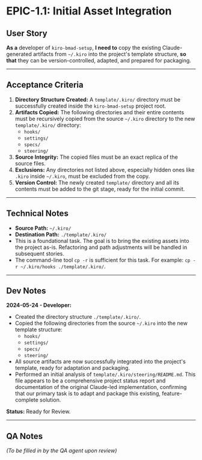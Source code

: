 # EPIC-1.1: Initial Asset Integration

## User Story
**As a** developer of `kiro-bmad-setup`,
**I need to** copy the existing Claude-generated artifacts from `~/.kiro` into the project's template structure,
**so that** they can be version-controlled, adapted, and prepared for packaging.

---

## Acceptance Criteria

1.  **Directory Structure Created:** A `template/.kiro/` directory must be successfully created inside the `kiro-bmad-setup` project root.
2.  **Artifacts Copied:** The following directories and their entire contents must be recursively copied from the source `~/.kiro` directory to the new `template/.kiro/` directory:
    - `hooks/`
    - `settings/`
    - `specs/`
    - `steering/`
3.  **Source Integrity:** The copied files must be an exact replica of the source files.
4.  **Exclusions:** Any directories not listed above, especially hidden ones like `.kiro` inside `~/.kiro`, must be excluded from the copy.
5.  **Version Control:** The newly created `template/` directory and all its contents must be added to the git stage, ready for the initial commit.

---

## Technical Notes

-   **Source Path:** `~/.kiro/`
-   **Destination Path:** `./template/.kiro/`
-   This is a foundational task. The goal is to bring the existing assets into the project as-is. Refactoring and path adjustments will be handled in subsequent stories.
-   The command-line tool `cp -r` is sufficient for this task. For example: `cp -r ~/.kiro/hooks ./template/.kiro/`.

---

## Dev Notes

**2024-05-24 - Developer:**
- Created the directory structure `./template/.kiro/`.
- Copied the following directories from the source `~/.kiro` into the new template structure:
    - `hooks/`
    - `settings/`
    - `specs/`
    - `steering/`
- All source artifacts are now successfully integrated into the project's template, ready for adaptation and packaging.
- Performed an initial analysis of `template/.kiro/steering/README.md`. This file appears to be a comprehensive project status report and documentation of the original Claude-led implementation, confirming that our primary task is to adapt and package this existing, feature-complete solution.

**Status:** Ready for Review.

---

## QA Notes

*(To be filled in by the QA agent upon review)*